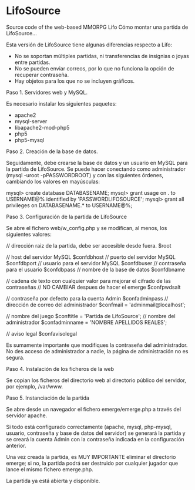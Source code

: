 LifoSource
==========

Source code of the web-based MMORPG Lifo
Cómo montar una partida de LifoSource...

Esta versión de LifoSource tiene algunas diferencias respecto a Lifo:
- No se soportan múltiples partidas, ni transferencias de insignias o joyas entre partidas.
- No se pueden enviar correos, por lo que no funciona la opción de recuperar contraseña.
- Hay objetos para los que no se incluyen gráficos.

Paso 1. Servidores web y MySQL.

Es necesario instalar los siguientes paquetes:
- apache2
- mysql-server
- libapache2-mod-php5
- php5
- php5-mysql

Paso 2. Creación de la base de datos.

Seguidamente, debe crearse la base de datos y un usuario en MySQL para la partida de LifoSource. Se puede hacer conectando como administrador (mysql -uroot -pPASSWORDROOT) y con las siguientes órdenes, cambiando los valores en mayúsculas:

mysql> create database DATABASENAME;
mysql> grant usage on *.* to USERNAME@% identified by 'PASSWORDLIFOSOURCE';
mysql> grant all privileges on DATABASENAME.* to USERNAME@%;

Paso 3. Configuración de la partida de LifoSource

Se abre el fichero web/w_config.php y se modifican, al menos, los siguientes valores:

  // dirección raiz de la partida, debe ser accesible desde fuera.
  $root

  // host del servidor MySQL
  $confdbhost 
  // puerto del servidor MySQL
  $confdbport
  // usuario para el servidor MySQL
  $confdbuser
  // contraseña para el usuario
  $confdbpass
  // nombre de la base de datos
  $confdbname

  // cadena de texto con cualquier valor para mejorar el cifrado de las contraseñas
  // NO CAMBIAR despues de hacer el emerge
  $confpwdsalt

  // contraseña por defecto para la cuenta Admin
  $confadminpass
  // dirección de correo del administrador
  $confmail = 'adminmail@localhost';

  // nombre del juego
  $conftitle = 'Partida de LifoSource';
  // nombre del administrador
  $confadminname = 'NOMBRE APELLIDOS REALES';

  // aviso legal
  $confavisolegal

Es sumamente importante que modifiques la contraseña del administrador.
No des acceso de administrador a nadie, la página de administración no es segura.

Paso 4. Instalación de los ficheros de la web

Se copian los ficheros del directorio web al directorio público del servidor, por ejemplo, /var/www.

Paso 5. Instanciación de la partida

Se abre desde un navegador el fichero emerge/emerge.php a través del servidor apache.

Si todo está configurado correctamente (apache, mysql, php-mysql, usuario, contraseña y base de datos del servidor) se generará la partida y se creará la cuenta Admin con la contraseña indicada en la configuración anterior.

Una vez creada la partida, es MUY IMPORTANTE eliminar el directorio emerge; si no, la partida podrá ser destruido por cualquier jugador que lance el mismo fichero emerge.php.


La partida ya está abierta y disponible.

